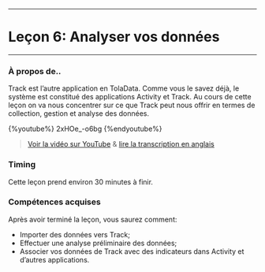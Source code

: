 ****
# Leçon 6: Analyser vos données
---

### À propos de..

Track est l’autre application en TolaData. Comme vous le savez déjà, le système est constitué des applications Activity et Track. Au cours de cette leçon on va nous concentrer sur ce que Track peut nous offrir en termes de collection, gestion et analyse des données.

{%youtube%} 2xHOe_-o6bg {%endyoutube%}  
> [Voir la vidéo sur YouTube](https://www.youtube.com/embed/2xHOe_-o6bg?rel=0) & [lire la transcription en anglais](https://docs.google.com/document/d/1DCaeMviBwSO5hGSfeh6Y9McPI6D1dzxJyDs5kKa4wug/edit#heading=h.edhqpors3gp8)

### Timing

Cette leçon prend environ 30 minutes à finir.

### Compétences acquises

Après avoir terminé la leçon, vous saurez comment:

* Importer des données vers Track;
* Effectuer une analyse préliminaire des données;
* Associer vos données de Track avec des indicateurs dans Activity et d’autres applications.
## 

## 




